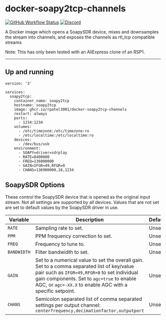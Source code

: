 # docker-soapy2tcp-channels
[![GitHub Workflow Status](https://img.shields.io/github/workflow/status/rpatel3001/docker-soapy2tcp-channels/Deploy%20to%20ghcr.io)](https://github.com/rpatel3001/docker-soapy2tcp-channels/actions/workflows/deploy.yml)
[![Discord](https://img.shields.io/discord/734090820684349521)](https://discord.gg/sTf9uYF)

A Docker image which opens a SoapySDR device, mixes and downsamples the stream into channels, and exposes the channels as rtl_tcp compatible streams.

Note: This has only been tested with an AliExpress clone of an RSP1.

---

## Up and running

```
version: '3'

services:
  soapy2tcp:
    container_name: soapy2tcp
    hostname: soapy2tcp
    image: ghcr.io/rpatel3001/docker-soapy2tcp-channels
    restart: always
    ports:
      - 1234:1234
    volumes:
      - /etc/timezone:/etc/timezone:ro
      - /etc/localtime:/etc/localtime:ro
    devices:
      - /dev/bus/usb
    environment:
      - SOAPY=driver=sdrplay
      - RATE=8400000
      - FREQ=136000000
      - GAIN=IFGR=49,RFGR=0
      - CHANS=136900000,16,1234
```

## SoapySDR Options

These control the SoapySDR device that is opened as the original input stream. Not all settings are supported by all devices. Values that are not set are set to default values by the SoapySDR driver in use.

| Variable | Description | Default |
|----------|-------------|---------|
| `RATE` | Sampling rate to set. | Unset |
| `PPM` | PPM frequency correction to set. | Unset |
| `FREQ` | Frequency to tune to. | Unset |
| `BANDWIDTH` | Filter bandwidth to set. | Unset |
| `GAIN` | Set to a numerical value to set the overall gain. Set to a comma separated list of key/value pair such as `IFGR=49,RFGR=0` to set individual gain components. Set to `agc=true` to enable AGC, or `agc=-XX.X` to enable AGC with a specific setpoint. | Unset |
| `CHANS` | Semicolon separated list of comma separated settings per output channel: `centerfrequency,decimationfactor,outputport` | Unset |